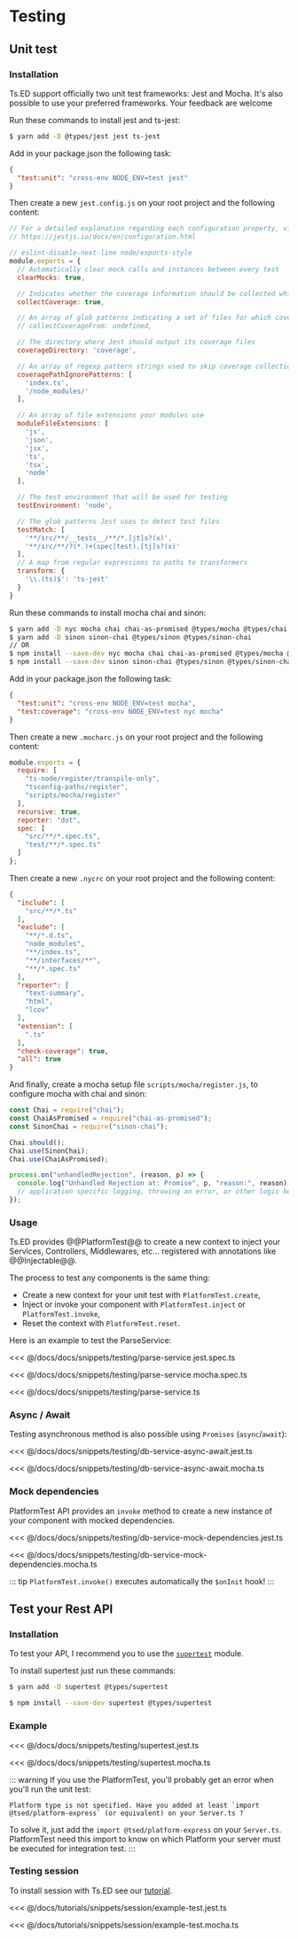 # Testing
## Unit test
### Installation

Ts.ED support officially two unit test frameworks: Jest and Mocha. It's also possible to use your 
preferred frameworks. Your feedback are welcome

<Tabs>
  <Tab label="Jest">

Run these commands to install jest and ts-jest:
  
```bash
$ yarn add -D @types/jest jest ts-jest
```

Add in your package.json the following task:

```json
{
  "test:unit": "cross-env NODE_ENV=test jest"
}
```

Then create a new `jest.config.js` on your root project and the following content:

```javascript
// For a detailed explanation regarding each configuration property, visit:
// https://jestjs.io/docs/en/configuration.html

// eslint-disable-next-line node/exports-style
module.exports = {
  // Automatically clear mock calls and instances between every test
  clearMocks: true,

  // Indicates whether the coverage information should be collected while executing the test
  collectCoverage: true,

  // An array of glob patterns indicating a set of files for which coverage information should be collected
  // collectCoverageFrom: undefined,

  // The directory where Jest should output its coverage files
  coverageDirectory: 'coverage',

  // An array of regexp pattern strings used to skip coverage collection
  coveragePathIgnorePatterns: [
    'index.ts',
    '/node_modules/'
  ],

  // An array of file extensions your modules use
  moduleFileExtensions: [
    'js',
    'json',
    'jsx',
    'ts',
    'tsx',
    'node'
  ],

  // The test environment that will be used for testing
  testEnvironment: 'node',

  // The glob patterns Jest uses to detect test files
  testMatch: [
    '**/src/**/__tests__/**/*.[jt]s?(x)',
    '**/src/**/?(*.)+(spec|test).[tj]s?(x)'
  ],
  // A map from regular expressions to paths to transformers
  transform: {
    '\\.(ts)$': 'ts-jest'
  }
}
```
     
  </Tab>
  <Tab label="Mocha + chai">
  
Run these commands to install mocha chai and sinon:

```bash
$ yarn add -D nyc mocha chai chai-as-promised @types/mocha @types/chai @types/chai-as-promised 
$ yarn add -D sinon sinon-chai @types/sinon @types/sinon-chai
// OR
$ npm install --save-dev nyc mocha chai chai-as-promised @types/mocha @types/chai @types/chai-as-promised 
$ npm install --save-dev sinon sinon-chai @types/sinon @types/sinon-chai
```

Add in your package.json the following task:

```json
{
  "test:unit": "cross-env NODE_ENV=test mocha",
  "test:coverage": "cross-env NODE_ENV=test nyc mocha"
}
```

Then create a new `.mocharc.js` on your root project and the following content:
```javascript
module.exports = {
  require: [
    "ts-node/register/transpile-only",
    "tsconfig-paths/register",
    "scripts/mocha/register"
  ],
  recursive: true,
  reporter: "dot",
  spec: [
    "src/**/*.spec.ts",
    "test/**/*.spec.ts"
  ]
};
```
Then create a new `.nycrc` on your root project and the following content:
```json
{
  "include": [
    "src/**/*.ts"
  ],
  "exclude": [
    "**/*.d.ts",
    "node_modules",
    "**/index.ts",
    "**/interfaces/**",
    "**/*.spec.ts"
  ],
  "reporter": [
    "text-summary",
    "html",
    "lcov"
  ],
  "extension": [
    ".ts"
  ],
  "check-coverage": true,
  "all": true
}
```
And finally, create a mocha setup file `scripts/mocha/register.js`, to configure mocha with chai and sinon:

```javascript
const Chai = require("chai");
const ChaiAsPromised = require("chai-as-promised");
const SinonChai = require("sinon-chai");

Chai.should();
Chai.use(SinonChai);
Chai.use(ChaiAsPromised);

process.on("unhandledRejection", (reason, p) => {
  console.log("Unhandled Rejection at: Promise", p, "reason:", reason);
  // application specific logging, throwing an error, or other logic here
});
```

  </Tab>
</Tabs>  

### Usage

Ts.ED provides @@PlatformTest@@ to create a new context to inject your Services, Controllers, Middlewares, etc... registered with annotations like @@Injectable@@.

The process to test any components is the same thing:

- Create a new context for your unit test with `PlatformTest.create`,
- Inject or invoke your component with `PlatformTest.inject` or `PlatformTest.invoke`,
- Reset the context with `PlatformTest.reset`.

Here is an example to test the ParseService:

<Tabs class="-code">
  <Tab label="Jest">

<<< @/docs/docs/snippets/testing/parse-service.jest.spec.ts

  </Tab>
  <Tab label="Mocha">

<<< @/docs/docs/snippets/testing/parse-service.mocha.spec.ts

  </Tab>
  <Tab label="ParseService.ts">

<<< @/docs/docs/snippets/testing/parse-service.ts

  </Tab>  
</Tabs>

### Async / Await

Testing asynchronous method is also possible using `Promises` (`async`/`await`):

<Tabs class="-code">
  <Tab label="Jest">

<<< @/docs/docs/snippets/testing/db-service-async-await.jest.ts

  </Tab>
  <Tab label="Mocha">

<<< @/docs/docs/snippets/testing/db-service-async-await.mocha.ts

  </Tab> 
</Tabs>

### Mock dependencies

PlatformTest API provides an `invoke` method to create a new instance of your component with mocked dependencies.

<Tabs class="-code">
  <Tab label="Jest">

<<< @/docs/docs/snippets/testing/db-service-mock-dependencies.jest.ts

  </Tab>
  <Tab label="Mocha">

<<< @/docs/docs/snippets/testing/db-service-mock-dependencies.mocha.ts

  </Tab> 
</Tabs>

::: tip
`PlatformTest.invoke()` executes automatically the `$onInit` hook!
:::

## Test your Rest API
### Installation

To test your API, I recommend you to use the [`supertest`](https://github.com/visionmedia/supertest) module.

To install supertest just run these commands:

<Tabs class="-code">
  <Tab label="Yarn">

```bash
$ yarn add -D supertest @types/supertest
```
  
  </Tab>
  <Tab label="Npm">

```bash
$ npm install --save-dev supertest @types/supertest
```
  
  </Tab>
</Tabs>

### Example

<Tabs class="-code">
  <Tab label="Jest">

<<< @/docs/docs/snippets/testing/supertest.jest.ts

  </Tab>
  <Tab label="Mocha">

<<< @/docs/docs/snippets/testing/supertest.mocha.ts

  </Tab>
</Tabs>

::: warning
If you use the PlatformTest, you'll probably get an error when you'll run the unit test:

```
Platform type is not specified. Have you added at least `import @tsed/platform-express` (or equivalent) on your Server.ts ?
```

To solve it, just add the `import @tsed/platform-express` on your `Server.ts`. PlatformTest need this import to know on which Platform
your server must be executed for integration test. 
:::

### Testing session

To install session with Ts.ED see our [tutorial](/tutorials/session.md).

<Tabs class="-code">
<Tab label="Jest">

<<< @/docs/tutorials/snippets/session/example-test.jest.ts

</Tab>
<Tab label="Mocha">

<<< @/docs/tutorials/snippets/session/example-test.mocha.ts

</Tab>
</Tabs>
